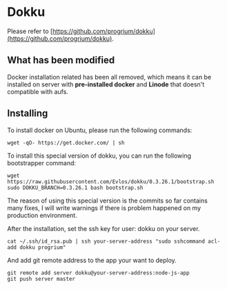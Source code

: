 # Dokku

Please refer to [https://github.com/progrium/dokku](https://github.com/progrium/dokku).

## What has been modified

Docker installation related has been all removed, which means it can be installed on server with **pre-installed docker** and **Linode** that doesn't compatible with aufs.

## Installing

To install docker on Ubuntu, please run the following commands:

    wget -qO- https://get.docker.com/ | sh

To install this special version of dokku, you can run the following bootstrapper command:

	wget https://raw.githubusercontent.com/Evlos/dokku/0.3.26.1/bootstrap.sh
    sudo DOKKU_BRANCH=0.3.26.1 bash bootstrap.sh

The reason of using this special version is the commits so far contains many fixes, I will write warnings if there is problem happened on my production environment.

After the installation, set the ssh key for user: dokku on your server.

	cat ~/.ssh/id_rsa.pub | ssh your-server-address "sudo sshcommand acl-add dokku progrium"

And add git remote address to the app your want to deploy.

	git remote add server dokku@your-server-address:node-js-app
	git push server master
